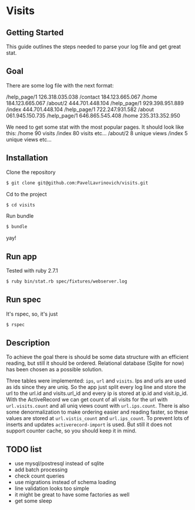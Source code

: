 # Visits

## Getting Started

This guide outlines the steps needed to parse your log file and get great stat.

## Goal

There are some log file with the next format:

/help_page/1 126.318.035.038
/contact 184.123.665.067
/home 184.123.665.067
/about/2 444.701.448.104
/help_page/1 929.398.951.889
/index 444.701.448.104
/help_page/1 722.247.931.582
/about 061.945.150.735
/help_page/1 646.865.545.408
/home 235.313.352.950

We need to get some stat with the most popular pages. It should look like this:
/home 90 visits /index 80 visits etc...
/about/2 8 unique views /index 5 unique views etc...

## Installation

Clone the repository

```sh
$ git clone git@github.com:PavelLavrinovich/visits.git
```

Cd to the project

```sh
$ cd visits
```

Run bundle

```sh
$ bundle
```

yay!

## Run app

Tested with ruby 2.7.1

```sh
$ ruby bin/stat.rb spec/fixtures/webserver.log
```

## Run spec

It's rspec, so, it's just

```sh
$ rspec
```

## Description

To achieve the goal there is should be some data structure with an efficient reading, but still it should be ordered. Relational database (Sqlite for now) has been chosen as a possible solution.

Three tables were implemented: `ips`, `url` and `visits`. Ips and urls are used as ids since they are uniq.
So the app just split every log line and store the url to the url.id and visits.url_id and every ip is stored at ip.id and visit.ip_id. With the ActiveRecord we can get count of all visits for the url with `url.visits.count` and all uniq views count with `url.ips.count`. There is also some denormalization to make ordering easier and reading faster, so these values are stored at `url.vistis_count` and `url.ips_count`. To prevent lots of inserts and updates `activerecord-import` is used. But still it does not support counter cache, so you should keep it in mind.

## TODO list

- use mysql/postresql instead of sqlite
- add batch processing
- check count queries
- use migrations instead of schema loading
- line validation looks too simple
- it might be great to have some factories as well
- get some sleep
